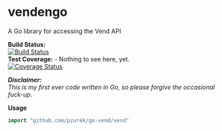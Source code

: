 vendengo
========

A Go library for accessing the Vend API

**Build Status:**  
[![Build Status](https://travis-ci.org/pzurek/go-vend.png)](https://travis-ci.org/pzurek/go-vend)  
**Test Coverage:** - Nothing to see here, yet.  
[![Coverage Status](https://coveralls.io/repos/pzurek/go-github/badge.png)](https://coveralls.io/r/pzurek/go-github)

**_Disclaimer_:**  
_This is my first ever code written in Go, so please forgive the occasional fuck-up._


**Usage**
```go
import "github.com/pzurek/go-vend/vend"
```
